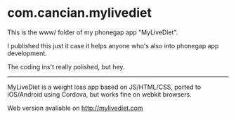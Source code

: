 com.cancian.mylivediet
======================

This is the www/ folder of my phonegap app "MyLiveDiet".

I published this just it case it helps anyone who's also into phonegap app development.

The coding ins't really polished, but hey.

---

MyLiveDiet is a weight loss app based on JS/HTML/CSS, ported to iOS/Android using Cordova, but works fine on webkit browsers.

Web version avaliable on http://mylivediet.com

